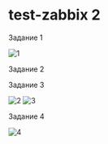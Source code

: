 # test-zabbix 2
Задание 1

![1](https://github.com/ZelinskiyAN/test-zabbix/assets/149052655/dc602315-1b5a-41ea-8be4-25701bc20127)

Задание 2

Задание 3

![2](https://github.com/ZelinskiyAN/test-zabbix/assets/149052655/9c6125a6-3cf5-42ee-b4b7-8d987fe91701)
![3](https://github.com/ZelinskiyAN/test-zabbix/assets/149052655/6a7c4636-d802-458f-a8fc-ffb6600390ad)


Задание 4


![4](https://github.com/ZelinskiyAN/test-zabbix/assets/149052655/89f1238b-b866-41d9-a4b9-e5e63fd30205)
